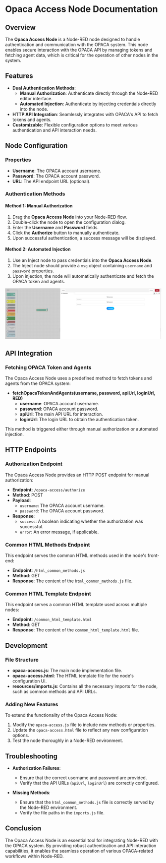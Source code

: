 
# Opaca Access Node Documentation

## Overview

The **Opaca Access Node** is a Node-RED node designed to handle authentication and communication with the OPACA system. This node enables secure interaction with the OPACA API by managing tokens and fetching agent data, which is critical for the operation of other nodes in the system.

## Features

- **Dual Authentication Methods**: 
  - **Manual Authorization**: Authenticate directly through the Node-RED editor interface.
  - **Automated Injection**: Authenticate by injecting credentials directly into the node.
- **HTTP API Integration**: Seamlessly integrates with OPACA's API to fetch tokens and agents.
- **Customizable**: Flexible configuration options to meet various authentication and API interaction needs.

## Node Configuration

### Properties

- **Username**: The OPACA account username.
- **Password**: The OPACA account password.
- **URL**: The API endpoint URL (optional).

### Authentication Methods

#### Method 1: Manual Authorization

1. Drag the **Opaca Access Node** into your Node-RED flow.
2. Double-click the node to open the configuration dialog.
3. Enter the **Username** and **Password** fields.
4. Click the **Authorize** button to manually authenticate.
5. Upon successful authentication, a success message will be displayed.

#### Method 2: Automated Injection

1. Use an Inject node to pass credentials into the **Opaca Access Node**.
2. The Inject node should provide a `msg` object containing `username` and `password` properties.
3. Upon injection, the node will automatically authenticate and fetch the OPACA token and agents.

![This is an image](opaca-access-screen.png)     

## API Integration

### Fetching OPACA Token and Agents

The Opaca Access Node uses a predefined method to fetch tokens and agents from the OPACA system:

- **fetchOpacaTokenAndAgents(username, password, apiUrl, loginUrl, RED)**
  - **username**: OPACA account username.
  - **password**: OPACA account password.
  - **apiUrl**: The main API URL for interaction.
  - **loginUrl**: The login URL to obtain the authentication token.

This method is triggered either through manual authorization or automated injection.

## HTTP Endpoints

### Authorization Endpoint

The Opaca Access Node provides an HTTP POST endpoint for manual authorization:

- **Endpoint**: `/opaca-access/authorize`
- **Method**: POST
- **Payload**:
  - `username`: The OPACA account username.
  - `password`: The OPACA account password.
- **Response**:
  - `success`: A boolean indicating whether the authorization was successful.
  - `error`: An error message, if applicable.

### Common HTML Methods Endpoint

This endpoint serves the common HTML methods used in the node's front-end:

- **Endpoint**: `/html_common_methods.js`
- **Method**: GET
- **Response**: The content of the `html_common_methods.js` file.

### Common HTML Template Endpoint

This endpoint serves a common HTML template used across multiple nodes:

- **Endpoint**: `/common_html_template.html`
- **Method**: GET
- **Response**: The content of the `common_html_template.html` file.

## Development

### File Structure

- **opaca-access.js**: The main node implementation file.
- **opaca-access.html**: The HTML template file for the node's configuration UI.
- **resources/imports.js**: Contains all the necessary imports for the node, such as common methods and API URLs.

### Adding New Features

To extend the functionality of the Opaca Access Node:
1. Modify the `opaca-access.js` file to include new methods or properties.
2. Update the `opaca-access.html` file to reflect any new configuration options.
3. Test the node thoroughly in a Node-RED environment.

## Troubleshooting

- **Authorization Failures**:
  - Ensure that the correct username and password are provided.
  - Verify that the API URLs (`apiUrl`, `loginUrl`) are correctly configured.
  
- **Missing Methods**:
  - Ensure that the `html_common_methods.js` file is correctly served by the Node-RED environment.
  - Verify the file paths in the `imports.js` file.

## Conclusion

The Opaca Access Node is an essential tool for integrating Node-RED with the OPACA system. By providing robust authentication and API interaction capabilities, it enables the seamless operation of various OPACA-related workflows within Node-RED.
